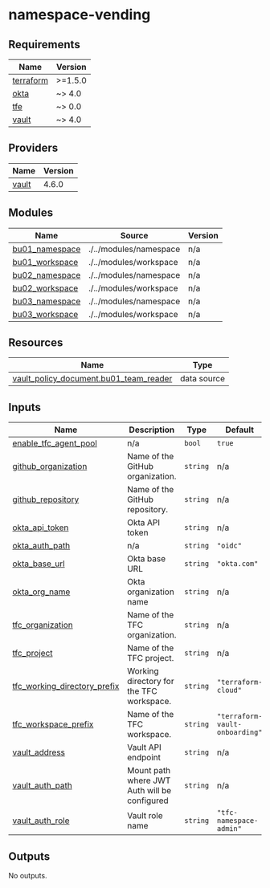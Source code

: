# namespace-vending

<!-- BEGIN_TF_DOCS -->
## Requirements

| Name | Version |
|------|---------|
| <a name="requirement_terraform"></a> [terraform](#requirement\_terraform) | >=1.5.0 |
| <a name="requirement_okta"></a> [okta](#requirement\_okta) | ~> 4.0 |
| <a name="requirement_tfe"></a> [tfe](#requirement\_tfe) | ~> 0.0 |
| <a name="requirement_vault"></a> [vault](#requirement\_vault) | ~> 4.0 |

## Providers

| Name | Version |
|------|---------|
| <a name="provider_vault"></a> [vault](#provider\_vault) | 4.6.0 |

## Modules

| Name | Source | Version |
|------|--------|---------|
| <a name="module_bu01_namespace"></a> [bu01\_namespace](#module\_bu01\_namespace) | ./../modules/namespace | n/a |
| <a name="module_bu01_workspace"></a> [bu01\_workspace](#module\_bu01\_workspace) | ./../modules/workspace | n/a |
| <a name="module_bu02_namespace"></a> [bu02\_namespace](#module\_bu02\_namespace) | ./../modules/namespace | n/a |
| <a name="module_bu02_workspace"></a> [bu02\_workspace](#module\_bu02\_workspace) | ./../modules/workspace | n/a |
| <a name="module_bu03_namespace"></a> [bu03\_namespace](#module\_bu03\_namespace) | ./../modules/namespace | n/a |
| <a name="module_bu03_workspace"></a> [bu03\_workspace](#module\_bu03\_workspace) | ./../modules/workspace | n/a |

## Resources

| Name | Type |
|------|------|
| [vault_policy_document.bu01_team_reader](https://registry.terraform.io/providers/hashicorp/vault/latest/docs/data-sources/policy_document) | data source |

## Inputs

| Name | Description | Type | Default | Required |
|------|-------------|------|---------|:--------:|
| <a name="input_enable_tfc_agent_pool"></a> [enable\_tfc\_agent\_pool](#input\_enable\_tfc\_agent\_pool) | n/a | `bool` | `true` | no |
| <a name="input_github_organization"></a> [github\_organization](#input\_github\_organization) | Name of the GitHub organization. | `string` | n/a | yes |
| <a name="input_github_repository"></a> [github\_repository](#input\_github\_repository) | Name of the GitHub repository. | `string` | n/a | yes |
| <a name="input_okta_api_token"></a> [okta\_api\_token](#input\_okta\_api\_token) | Okta API token | `string` | n/a | yes |
| <a name="input_okta_auth_path"></a> [okta\_auth\_path](#input\_okta\_auth\_path) | n/a | `string` | `"oidc"` | no |
| <a name="input_okta_base_url"></a> [okta\_base\_url](#input\_okta\_base\_url) | Okta base URL | `string` | `"okta.com"` | no |
| <a name="input_okta_org_name"></a> [okta\_org\_name](#input\_okta\_org\_name) | Okta organization name | `string` | n/a | yes |
| <a name="input_tfc_organization"></a> [tfc\_organization](#input\_tfc\_organization) | Name of the TFC organization. | `string` | n/a | yes |
| <a name="input_tfc_project"></a> [tfc\_project](#input\_tfc\_project) | Name of the TFC project. | `string` | n/a | yes |
| <a name="input_tfc_working_directory_prefix"></a> [tfc\_working\_directory\_prefix](#input\_tfc\_working\_directory\_prefix) | Working directory for the TFC workspace. | `string` | `"terraform-cloud"` | no |
| <a name="input_tfc_workspace_prefix"></a> [tfc\_workspace\_prefix](#input\_tfc\_workspace\_prefix) | Name of the TFC workspace. | `string` | `"terraform-vault-onboarding"` | no |
| <a name="input_vault_address"></a> [vault\_address](#input\_vault\_address) | Vault API endpoint | `string` | n/a | yes |
| <a name="input_vault_auth_path"></a> [vault\_auth\_path](#input\_vault\_auth\_path) | Mount path where JWT Auth will be configured | `string` | n/a | yes |
| <a name="input_vault_auth_role"></a> [vault\_auth\_role](#input\_vault\_auth\_role) | Vault role name | `string` | `"tfc-namespace-admin"` | no |

## Outputs

No outputs.
<!-- END_TF_DOCS -->
